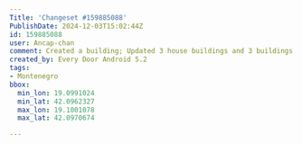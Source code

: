 ```yaml
---
Title: 'Changeset #159885088'
PublishDate: 2024-12-03T15:02:44Z
id: 159885088
user: Ancap-chan
comment: Created a building; Updated 3 house buildings and 3 buildings
created_by: Every Door Android 5.2
tags:
- Montenegro
bbox:
  min_lon: 19.0991024
  min_lat: 42.0962327
  max_lon: 19.1001078
  max_lat: 42.0970674

---
```

